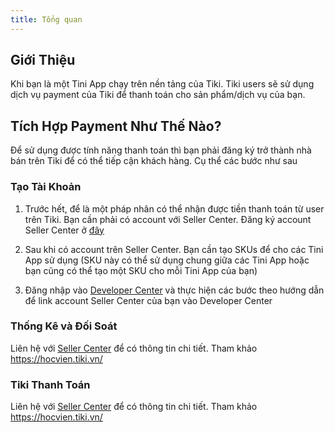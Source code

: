 ```yaml
---
title: Tổng quan
---
```


## Giới Thiệu

Khi bạn là một Tini App chạy trên nền tảng của Tiki. Tiki users sẽ sử dụng dịch vụ payment của Tiki để thanh toán cho sản phẩm/dịch vụ của bạn.

## Tích Hợp Payment Như Thế Nào?

Để sử dụng được tính năng thanh toán thì bạn phải đăng ký trở thành nhà bán trên Tiki để có thể tiếp cận khách hàng. Cụ thể các bước như sau

### Tạo Tài Khoản

1. Trước hết, để là một pháp nhân có thể nhận được tiền thanh toán từ user trên Tiki. Bạn cần phải có account với Seller Center. Đăng ký account Seller Center ở [đây](https://sellercenter.tiki.vn/new/#/register)

1. Sau khi có account trên Seller Center. Bạn cần tạo SKUs để cho các Tini App sử dụng (SKU này có thể sử dụng chung giữa các Tini App hoặc bạn cũng có thể tạo một SKU cho mỗi Tini App của bạn)

1. Đăng nhập vào [Developer Center](https://developers.tiki.vn/apps) và thực hiện các bước theo hướng dẫn để link account Seller Center của bạn vào Developer Center

### Thống Kê và Đối Soát

Liên hệ với [Seller Center](https://sellercenter.tiki.vn/new#/user/login) để có thông tin chi tiết. Tham khảo https://hocvien.tiki.vn/

### Tiki Thanh Toán

Liên hệ với [Seller Center](https://sellercenter.tiki.vn/new#/user/login) để có thông tin chi tiết. Tham khảo https://hocvien.tiki.vn/
